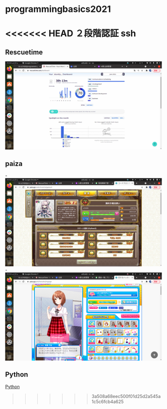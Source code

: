 # programmingbasics2021

<<<<<<< HEAD
２段階認証
ssh
=======
## Rescuetime

![Rescuetime](./image/p1.png)

## paiza

-![code chronicle](./image/p2.png)
-![恋するハッカソン](./image/p3.png)

## Python

[Python](https://github.com/itc-s21020/lesson.git)
>>>>>>> 3a508a68eec500f01d25d2a545a1c5c6fcb4a625
